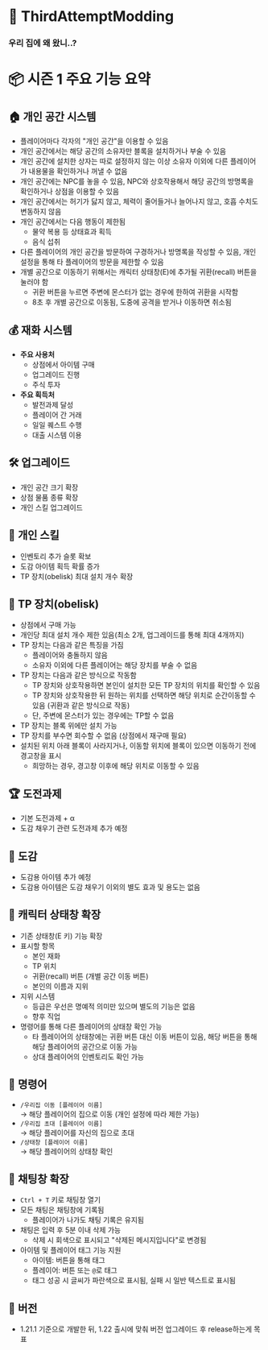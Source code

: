 # 🏡 ThirdAttemptModding

### 우리 집에 왜 왔니..?

# 📦 시즌 1 주요 기능 요약

## 🏠  개인 공간 시스템
- 플레이어마다 각자의 "개인 공간"을 이용할 수 있음
- 개인 공간에서는 해당 공간의 소유자만 블록을 설치하거나 부술 수 있음
- 개인 공간에 설치한 상자는 따로 설정하지 않는 이상 소유자 이외에 다른 플레이어가 내용물을 확인하거나 꺼낼 수 없음
- 개인 공간에는 NPC를 놓을 수 있음, NPC와 상호작용해서 해당 공간의 방명록을 확인하거나 상점을 이용할 수 있음
- 개인 공간에서는 허기가 닳지 않고, 체력이 줄어들거나 늘어나지 않고, 호흡 수치도 변동하지 않음
- 개인 공간에서는 다음 행동이 제한됨
  - 물약 복용 등 상태효과 획득
  - 음식 섭취
- 다른 플레이어의 개인 공간을 방문하여 구경하거나 방명록을 작성할 수 있음, 개인 설정을 통해 타 플레이어의 방문을 제한할 수 있음
- 개별 공간으로 이동하기 위해서는 캐릭터 상태창(E)에 추가될 귀환(recall) 버튼을 눌러야 함
  - 귀환 버튼을 누르면 주변에 몬스터가 없는 경우에 한하여 귀환을 시작함
  - 8초 후 개별 공간으로 이동됨, 도중에 공격을 받거나 이동하면 취소됨

## 💰 재화 시스템
- **주요 사용처**
  - 상점에서 아이템 구매
  - 업그레이드 진행
  - 주식 투자
- **주요 획득처**
  - 발전과제 달성
  - 플레이어 간 거래
  - 일일 퀘스트 수행
  - 대출 시스템 이용

## 🛠️ 업그레이드
- 개인 공간 크기 확장
- 상점 물품 종류 확장
- 개인 스킬 업그레이드

## 🧠 개인 스킬
- 인벤토리 추가 슬롯 확보
- 도감 아이템 획득 확률 증가
- TP 장치(obelisk) 최대 설치 개수 확장

## 📍 TP 장치(obelisk)
- 상점에서 구매 가능
- 개인당 최대 설치 개수 제한 있음(최소 2개, 업그레이드를 통해 최대 4개까지)
- TP 장치는 다음과 같은 특징을 가짐
  - 플레이어와 충돌하지 않음
  - 소유자 이외에 다른 플레이어는 해당 장치를 부술 수 없음
- TP 장치는 다음과 같은 방식으로 작동함
  - TP 장치와 상호작용하면 본인이 설치한 모든 TP 장치의 위치를 확인할 수 있음
  - TP 장치와 상호작용한 뒤 원하는 위치를 선택하면 해당 위치로 순간이동할 수 있음 (귀환과 같은 방식으로 작동)
  - 단, 주변에 몬스터가 있는 경우에는 TP할 수 없음
- TP 장치는 블록 위에만 설치 가능
- TP 장치를 부수면 회수할 수 없음 (상점에서 재구매 필요)
- 설치된 위치 아래 블록이 사라지거나, 이동할 위치에 블록이 있으면 이동하기 전에 경고창을 표시
  - 희망하는 경우, 경고창 이후에 해당 위치로 이동할 수 있음

## 🏆 도전과제
- 기본 도전과제 + α
- 도감 채우기 관련 도전과제 추가 예정

## 📖 도감
- 도감용 아이템 추가 예정
- 도감용 아이템은 도감 채우기 이외의 별도 효과 및 용도는 없음

## 👤 캐릭터 상태창 확장
- 기존 상태창(E 키) 기능 확장
- 표시할 항목
  - 본인 재화
  - TP 위치
  - 귀환(recall) 버튼 (개별 공간 이동 버튼)
  - 본인의 이름과 지위
- 지위 시스템
  - 등급은 우선은 명예적 의미만 있으며 별도의 기능은 없음
  - 향후 직업
- 명령어를 통해 다른 플레이어의 상태창 확인 가능
  - 타 플레이어의 상태창에는 귀환 버튼 대신 이동 버튼이 있음, 해당 버튼을 통해 해당 플레이어의 공간으로 이동 가능
  - 상대 플레이어의 인벤토리도 확인 가능

## 💬 명령어
- `/우리집 이동 [플레이어 이름]`  
  → 해당 플레이어의 집으로 이동 (개인 설정에 따라 제한 가능)
- `/우리집 초대 [플레이어 이름]`  
  → 해당 플레이어를 자신의 집으로 초대
- `/상태창 [플레이어 이름]`  
  → 해당 플레이어의 상태창 확인

## 💬 채팅창 확장
- `Ctrl + T` 키로 채팅창 열기
- 모든 채팅은 채팅창에 기록됨
  - 플레이어가 나가도 채팅 기록은 유지됨
- 채팅은 입력 후 5분 이내 삭제 가능
  - 삭제 시 회색으로 표시되고 "삭제된 메시지입니다"로 변경됨
- 아이템 및 플레이어 태그 기능 지원
  - 아이템: 버튼을 통해 태그
  - 플레이어: 버튼 또는 `@`로 태그
  - 태그 성공 시 글씨가 파란색으로 표시됨, 실패 시 일반 텍스트로 표시됨

## 🧭 버전
- 1.21.1 기준으로 개발한 뒤, 1.22 출시에 맞춰 버전 업그레이드 후 release하는게 목표
